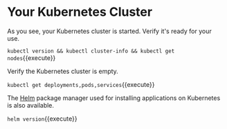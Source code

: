 # Your Kubernetes Cluster #

As you see, your Kubernetes cluster is started. Verify it's ready for your use.

`kubectl version && kubectl cluster-info && kubectl get nodes`{{execute}}

Verify the Kubernetes cluster is empty.

`kubectl get deployments,pods,services`{{execute}}

The [Helm](https://helm.sh/) package manager used for installing applications on Kubernetes is also available.

`helm version`{{execute}}
